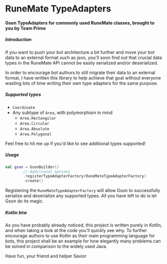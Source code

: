 # RuneMate TypeAdapters
#### Gson TypeAdapters for commonly used RuneMate classes, brought to you by Team Prime

##### Introduction
If you want to push your bot architecture a bit further and move your bot data to an external format such as json, you'll soon find out that crucial data types in the RuneMate API cannot be easily serialized and/or deserialized.

In order to encourage bot authors to still migrate their data to an external format, I have written this library to help achieve that goal without everyone wasting lots of time writing their own type adapters for the same purpose.

##### Supported types
* `Coordinate`
* Any subtype of `Area`, with polymorphism in mind
  * `Area.Rectangular`
  * `Area.Circular`
  * `Area.Absolute`
  * `Area.Polygonal`

Feel free to hit me up if you'd like to see additional types supported!

##### Usage
```kotlin
val gson = GsonBuilder()
        // Additional options
        .registerTypeAdapterFactory(RuneMateTypeAdapterFactory)
        .create()
```
Registering the `RuneMateTypeAdapterFactory` will allow Gson to successfully serialize and deserialize any supported types. All you have left to do is let Gson do its magic.

##### Kotlin btw
As you have probably already noticed, this project is written purely in Kotlin, and when taking a look at the code you'll quickly see why. To further encourage authors to use Kotlin as their main programming language for bots, this project shall be an example for how elegantly many problems can be solved in comparison to the widely used Java.

Have fun, your friend and helper Savior